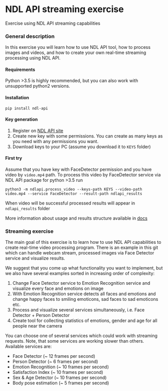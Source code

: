 # NDL API streaming exercise
Exercise using NDL API streaming capabilities


### General description

In this exercise you will learn how to use NDL API tool, how to process
images and videos, and how to create your own real-time
streaming processing using NDL API.


#### Requirements

Python >3.5 is highly recommended, but you can also work
with unsupported python2 versions.


#### Installation

`pip install ndl-api`


#### Key generation

1. Register on [NDL API site](https://api.neurodatalab.dev)
2. Create new key with some permissions. You can create as many keys
as you need with any permissions you want.
3. Download keys to your PC (assume you download it to `KEYS` folder)


#### First try

Assume that you have key with FaceDetector permission and you have video
by `video.mp4` path. To process this video by FaceDetector service
via NDL API package for python >3.5 run

`python3 -m ndlapi.process_video --keys-path KEYS --video-path video.mp4
--service FaceDetector --result-path ndlapi_results`

When video will be successful processed results will appear in
`ndlapi_results` folder

More information about usage and results structure available in
[docs](https://api.neurodatalab.dev/docs)


### Streaming exercise

The main goal of this exercise is to learn how to use NDL API
capabilities to create real-time video processing program. There is an
example in this git which can handle webcam stream, processed images
via Face Detector service and visualize results.

We suggest that you come up what functionality you want to implement,
but we also have several examples sorted in increasing order of complexity:

1. Change Face Detector service to Emotion Recognition service and visualize
every face and emotions on image
2. With Emotion Recognition service detects all faces and emotions and
change happy faces to smiling emoticons, sad faces to sad emoticons etc.
3. Process and visualize several services simultaneously,
i.e. Face Detector + Person Detector
4. Create tool for collecting statistics of emotions,
gender and age for all people near the camera

You can choose one of several services which could work
with streaming requests. Note, that some services are working slower
than others. Available services are:
* Face Detector (~ 12 frames per second)
* Person Detector (~ 6 frames per second)
* Emotion Recognition (~ 10 frames per second)
* Satisfaction Index (~ 10 frames per second)
* Sex & Age Detector (~ 10 frames per second)
* Body pose estimation (~ 5 frames per second)
